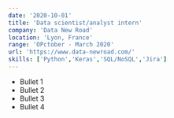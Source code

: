 ```yaml
---
date: '2020-10-01'
title: 'Data scientist/analyst intern'
company: 'Data New Road'
location: 'Lyon, France'
range: 'OPctober - March 2020'
url: 'https://www.data-newroad.com/'
skills: ['Python','Keras','SQL/NoSQL','Jira']
---
```


- Bullet 1
- Bullet 2
- Bullet 3
- Bullet 4
